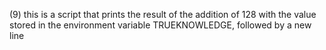 (9) this is a script that prints the result of the addition of 128 with the value stored in the environment variable TRUEKNOWLEDGE, followed by a new line
